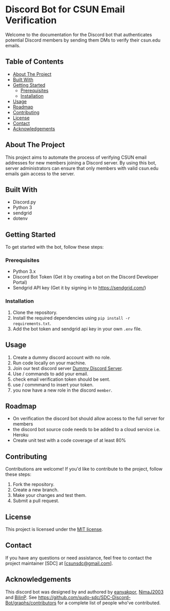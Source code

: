 # Discord Bot for CSUN Email Verification

Welcome to the documentation for the Discord bot that authenticates potential Discord members by sending them DMs to verify their csun.edu emails.

## Table of Contents
- [About The Project](#about-the-project)
- [Built With](#built-with)
- [Getting Started](#getting-started)
  - [Prerequisites](#prerequisites)
  - [Installation](#installation)
- [Usage](#usage)
- [Roadmap](#roadmap)
- [Contributing](#contributing)
- [License](#license)
- [Contact](#contact)
- [Acknowledgements](#acknowledgements)

## About The Project
This project aims to automate the process of verifying CSUN email addresses for new members joining a Discord server. By using this bot, server administrators can ensure that only members with valid csun.edu emails gain access to the server.

## Built With
- Discord.py
- Python 3
- sendgrid 
- dotenv

## Getting Started
To get started with the bot, follow these steps:

### Prerequisites
- Python 3.x
- Discord Bot Token (Get it by creating a bot on the Discord Developer Portal)
- Sendgrid API key (Get it by signing in to https://sendgrid.com/)

### Installation
1. Clone the repository.
2. Install the required dependencies using `pip install -r requirements.txt`.
3. Add the bot token and sendgrid api key in your own `.env` file.

## Usage
1. Create a dummy discord account with no role. 
2. Run code locally on your machine. 
2. Join our test discord server [Dummy Discord Server](https://discord.gg/ChTwjgYYN).
5. Use / commands to add your email. 
6. check email verification token should be sent. 
7. use / commmand to insert your token. 
8. you now have a new role in the discord `member`.

## Roadmap
- On verification the discord bot should allow access to the full server for members 
- the discord bot source code needs to be added to a cloud service i.e. Heroku
- Create unit test with a code coverage of at least 80%

## Contributing
Contributions are welcome! If you'd like to contribute to the project, follow these steps:
1. Fork the repository.
2. Create a new branch.
3. Make your changes and test them.
4. Submit a pull request.

## License
This project is licensed under the [MIT license](LICENSE).

## Contact
If you have any questions or need assistance, feel free to contact the project maintainer [SDC] at [csunsdc@gmail.com].

## Acknowledgements
This discord bot was designed by and authored by [eanyakpor](https://github.com/eanyakpor), [NimaJ2003](https://github.com/NimaJ2003) and [BilinP](https://github.com/BilinP). See https://github.com/sudo-sdc/SDC-Discord-Bot/graphs/contributors for a complete list of people who've contributed. 

